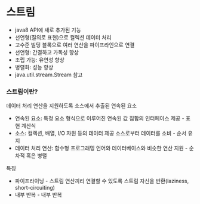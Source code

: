 # 스트림
* java8 API에 새로 추가된 기능
* 선언형(질의로 표현)으로 컬렉션 데이터 처리
* 고수준 빌딩 블록으로 여러 연산을 파이프라인으로 연결
* 선언형: 간결하고 가독성 향상
* 조립 가능: 유연성 향상
* 병렬화: 성능 향상
* java.util.stream.Stream 참고

### 스트림이란?
데이터 처리 연산을 지원하도록 소스에서 추출된 연속된 요소
* 연속된 요소: 특정 요소 형식으로 이루어진 연속된 값 집합의 인터페이스 제공 - 표현 계산식
* 소스: 컬렉션, 배열, I/O 자원 등의 데이터 제공 소스로부터 데이터를 소비 - 순서 유지
* 데이터 처리 연산: 함수형 프로그래밍 언어와 데이터베이스와 비슷한 연산 지원 - 순차적 혹은 병렬

특징
* 파이프라이닝 - 스트림 연산끼리 연결할 수 있도록 스트림 자신을 반환(laziness, short-circuiting)
* 내부 반복 - 내부 반복